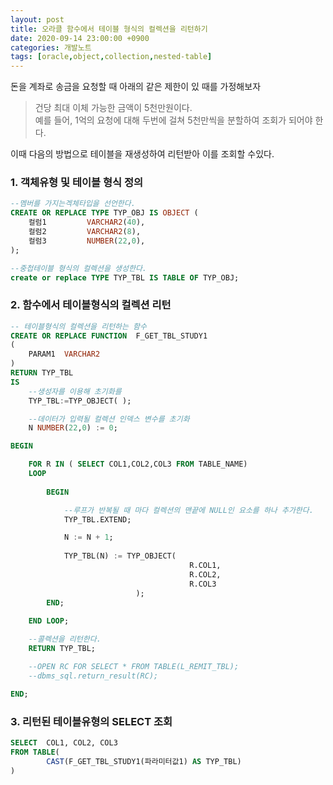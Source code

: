 ```yaml
---
layout: post
title: 오라클 함수에서 테이블 형식의 컬렉션을 리턴하기
date: 2020-09-14 23:00:00 +0900
categories: 개발노트
tags: [oracle,object,collection,nested-table]
---
```


돈을 계좌로 송금을 요청할 때 아래의 같은 제한이 있 때를 가정해보자
> 건당 최대 이체 가능한 금액이 5천만원이다. <br/>
예를 들어, 1억의 요청에 대해 두번에 걸쳐 5천만씩을 분할하여 조회가 되어야 한다.

이때 다음의 방법으로 테이블을 재생성하여 리턴받아 이를 조회할 수있다.


### 1. 객체유형 및 테이블 형식 정의

```sql
--멤버를 가지는겍체타입을 선언한다.
CREATE OR REPLACE TYPE TYP_OBJ IS OBJECT (
    컬럼1         VARCHAR2(40),
    컬럼2         VARCHAR2(8),
    컬럼3         NUMBER(22,0),
);

--중첩테이블 형식의 컬렉션을 생성한다.
create or replace TYPE TYP_TBL IS TABLE OF TYP_OBJ;
```

### 2. 함수에서 테이블형식의 컬렉션 리턴

```sql
-- 테이블형식의 컬렉션을 리턴하는 함수
CREATE OR REPLACE FUNCTION  F_GET_TBL_STUDY1
(
    PARAM1  VARCHAR2
)
RETURN TYP_TBL
IS
    --생성자를 이용해 초기화를
    TYP_TBL:=TYP_OBJECT( );  

    --데이터가 입력될 컬렉션 인덱스 변수를 초기화
    N NUMBER(22,0) := 0;

BEGIN

    FOR R IN ( SELECT COL1,COL2,COL3 FROM TABLE_NAME)
    LOOP
        
        BEGIN

            --루프가 반복될 때 마다 컬렉션의 맨끝에 NULL인 요소를 하나 추가한다.
            TYP_TBL.EXTEND;        

            N := N + 1;
    
            TYP_TBL(N) := TYP_OBJECT(
                                        R.COL1,
                                        R.COL2,
                                        R.COL3
                            );
        END;
    
    END LOOP;

    --콜렉션을 리턴한다.
    RETURN TYP_TBL;

    --OPEN RC FOR SELECT * FROM TABLE(L_REMIT_TBL);
    --dbms_sql.return_result(RC);

END;
```

### 3. 리턴된 테이블유형의 SELECT 조회

```sql
SELECT 	COL1, COL2, COL3 
FROM TABLE( 
		CAST(F_GET_TBL_STUDY1(파라미터값1) AS TYP_TBL)
) 
```